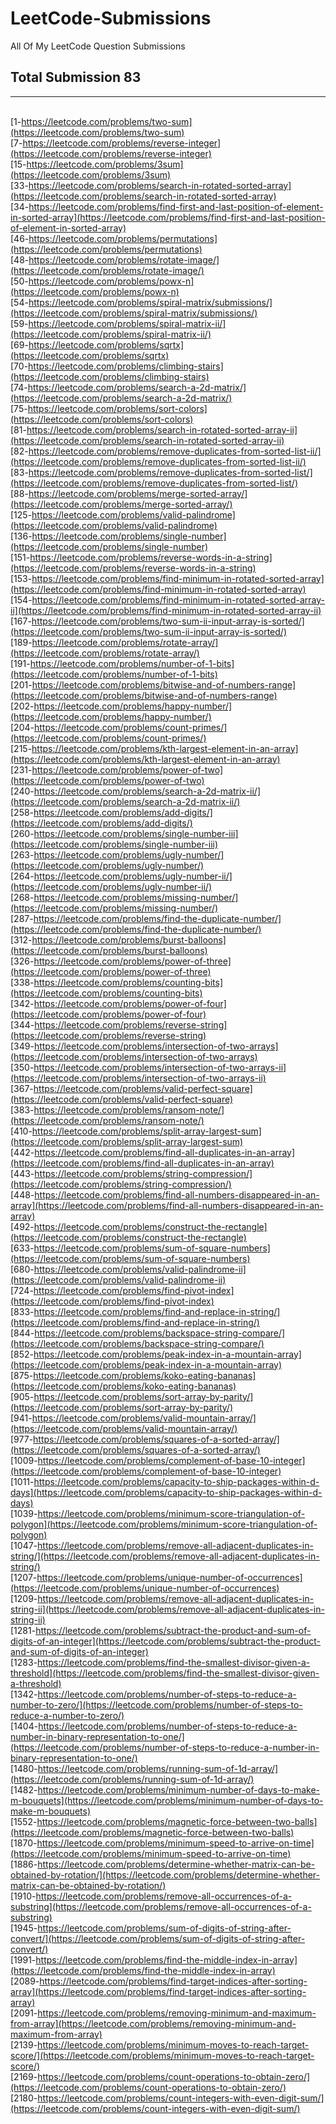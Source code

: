 # LeetCode-Submissions
All Of My LeetCode Question Submissions  
  
 ## Total Submission 83
 
 
 
 
 *******************************************************************************************************************************************************************
<br />[1-https://leetcode.com/problems/two-sum](https://leetcode.com/problems/two-sum)
<br />[7-https://leetcode.com/problems/reverse-integer](https://leetcode.com/problems/reverse-integer)
<br />[15-https://leetcode.com/problems/3sum](https://leetcode.com/problems/3sum)
<br />[33-https://leetcode.com/problems/search-in-rotated-sorted-array](https://leetcode.com/problems/search-in-rotated-sorted-array)
<br />[34-https://leetcode.com/problems/find-first-and-last-position-of-element-in-sorted-array](https://leetcode.com/problems/find-first-and-last-position-of-element-in-sorted-array)
<br />[46-https://leetcode.com/problems/permutations](https://leetcode.com/problems/permutations)
<br />[48-https://leetcode.com/problems/rotate-image/](https://leetcode.com/problems/rotate-image/)
<br />[50-https://leetcode.com/problems/powx-n](https://leetcode.com/problems/powx-n)
<br />[54-https://leetcode.com/problems/spiral-matrix/submissions/](https://leetcode.com/problems/spiral-matrix/submissions/)
<br />[59-https://leetcode.com/problems/spiral-matrix-ii/](https://leetcode.com/problems/spiral-matrix-ii/)
<br />[69-https://leetcode.com/problems/sqrtx](https://leetcode.com/problems/sqrtx)
<br />[70-https://leetcode.com/problems/climbing-stairs](https://leetcode.com/problems/climbing-stairs)
<br />[74-https://leetcode.com/problems/search-a-2d-matrix/](https://leetcode.com/problems/search-a-2d-matrix/)
<br />[75-https://leetcode.com/problems/sort-colors](https://leetcode.com/problems/sort-colors)
<br />[81-https://leetcode.com/problems/search-in-rotated-sorted-array-ii](https://leetcode.com/problems/search-in-rotated-sorted-array-ii)
<br />[82-https://leetcode.com/problems/remove-duplicates-from-sorted-list-ii/](https://leetcode.com/problems/remove-duplicates-from-sorted-list-ii/)
<br />[83-https://leetcode.com/problems/remove-duplicates-from-sorted-list/](https://leetcode.com/problems/remove-duplicates-from-sorted-list/)
<br />[88-https://leetcode.com/problems/merge-sorted-array/](https://leetcode.com/problems/merge-sorted-array/)
<br />[125-https://leetcode.com/problems/valid-palindrome](https://leetcode.com/problems/valid-palindrome)
<br />[136-https://leetcode.com/problems/single-number](https://leetcode.com/problems/single-number)
<br />[151-https://leetcode.com/problems/reverse-words-in-a-string](https://leetcode.com/problems/reverse-words-in-a-string)
<br />[153-https://leetcode.com/problems/find-minimum-in-rotated-sorted-array](https://leetcode.com/problems/find-minimum-in-rotated-sorted-array)
<br />[154-https://leetcode.com/problems/find-minimum-in-rotated-sorted-array-ii](https://leetcode.com/problems/find-minimum-in-rotated-sorted-array-ii)
<br />[167-https://leetcode.com/problems/two-sum-ii-input-array-is-sorted/](https://leetcode.com/problems/two-sum-ii-input-array-is-sorted/)
<br />[189-https://leetcode.com/problems/rotate-array/](https://leetcode.com/problems/rotate-array/)
<br />[191-https://leetcode.com/problems/number-of-1-bits](https://leetcode.com/problems/number-of-1-bits)
<br />[201-https://leetcode.com/problems/bitwise-and-of-numbers-range](https://leetcode.com/problems/bitwise-and-of-numbers-range)
<br />[202-https://leetcode.com/problems/happy-number/](https://leetcode.com/problems/happy-number/)
<br />[204-https://leetcode.com/problems/count-primes/](https://leetcode.com/problems/count-primes/)
<br />[215-https://leetcode.com/problems/kth-largest-element-in-an-array](https://leetcode.com/problems/kth-largest-element-in-an-array)
<br />[231-https://leetcode.com/problems/power-of-two](https://leetcode.com/problems/power-of-two)
<br />[240-https://leetcode.com/problems/search-a-2d-matrix-ii/](https://leetcode.com/problems/search-a-2d-matrix-ii/)
<br />[258-https://leetcode.com/problems/add-digits/](https://leetcode.com/problems/add-digits/)
<br />[260-https://leetcode.com/problems/single-number-iii](https://leetcode.com/problems/single-number-iii)
<br />[263-https://leetcode.com/problems/ugly-number/](https://leetcode.com/problems/ugly-number/)
<br />[264-https://leetcode.com/problems/ugly-number-ii/](https://leetcode.com/problems/ugly-number-ii/)
<br />[268-https://leetcode.com/problems/missing-number/](https://leetcode.com/problems/missing-number/)
<br />[287-https://leetcode.com/problems/find-the-duplicate-number/](https://leetcode.com/problems/find-the-duplicate-number/)
<br />[312-https://leetcode.com/problems/burst-balloons](https://leetcode.com/problems/burst-balloons)
<br />[326-https://leetcode.com/problems/power-of-three](https://leetcode.com/problems/power-of-three)
<br />[338-https://leetcode.com/problems/counting-bits](https://leetcode.com/problems/counting-bits)
<br />[342-https://leetcode.com/problems/power-of-four](https://leetcode.com/problems/power-of-four)
<br />[344-https://leetcode.com/problems/reverse-string](https://leetcode.com/problems/reverse-string)
<br />[349-https://leetcode.com/problems/intersection-of-two-arrays](https://leetcode.com/problems/intersection-of-two-arrays)
<br />[350-https://leetcode.com/problems/intersection-of-two-arrays-ii](https://leetcode.com/problems/intersection-of-two-arrays-ii)
<br />[367-https://leetcode.com/problems/valid-perfect-square](https://leetcode.com/problems/valid-perfect-square)
<br />[383-https://leetcode.com/problems/ransom-note/](https://leetcode.com/problems/ransom-note/)
<br />[410-https://leetcode.com/problems/split-array-largest-sum](https://leetcode.com/problems/split-array-largest-sum)
<br />[442-https://leetcode.com/problems/find-all-duplicates-in-an-array](https://leetcode.com/problems/find-all-duplicates-in-an-array)
<br />[443-https://leetcode.com/problems/string-compression/](https://leetcode.com/problems/string-compression/)
<br />[448-https://leetcode.com/problems/find-all-numbers-disappeared-in-an-array](https://leetcode.com/problems/find-all-numbers-disappeared-in-an-array)
<br />[492-https://leetcode.com/problems/construct-the-rectangle](https://leetcode.com/problems/construct-the-rectangle)
<br />[633-https://leetcode.com/problems/sum-of-square-numbers](https://leetcode.com/problems/sum-of-square-numbers)
<br />[680-https://leetcode.com/problems/valid-palindrome-ii](https://leetcode.com/problems/valid-palindrome-ii)
<br />[724-https://leetcode.com/problems/find-pivot-index](https://leetcode.com/problems/find-pivot-index)
<br />[833-https://leetcode.com/problems/find-and-replace-in-string/](https://leetcode.com/problems/find-and-replace-in-string/)
<br />[844-https://leetcode.com/problems/backspace-string-compare/](https://leetcode.com/problems/backspace-string-compare/)
<br />[852-https://leetcode.com/problems/peak-index-in-a-mountain-array](https://leetcode.com/problems/peak-index-in-a-mountain-array)
<br />[875-https://leetcode.com/problems/koko-eating-bananas](https://leetcode.com/problems/koko-eating-bananas)
<br />[905-https://leetcode.com/problems/sort-array-by-parity/](https://leetcode.com/problems/sort-array-by-parity/)
<br />[941-https://leetcode.com/problems/valid-mountain-array/](https://leetcode.com/problems/valid-mountain-array/)
<br />[977-https://leetcode.com/problems/squares-of-a-sorted-array/](https://leetcode.com/problems/squares-of-a-sorted-array/)
<br />[1009-https://leetcode.com/problems/complement-of-base-10-integer](https://leetcode.com/problems/complement-of-base-10-integer)
<br />[1011-https://leetcode.com/problems/capacity-to-ship-packages-within-d-days](https://leetcode.com/problems/capacity-to-ship-packages-within-d-days)
<br />[1039-https://leetcode.com/problems/minimum-score-triangulation-of-polygon](https://leetcode.com/problems/minimum-score-triangulation-of-polygon)
<br />[1047-https://leetcode.com/problems/remove-all-adjacent-duplicates-in-string/](https://leetcode.com/problems/remove-all-adjacent-duplicates-in-string/)
<br />[1207-https://leetcode.com/problems/unique-number-of-occurrences](https://leetcode.com/problems/unique-number-of-occurrences)
<br />[1209-https://leetcode.com/problems/remove-all-adjacent-duplicates-in-string-ii](https://leetcode.com/problems/remove-all-adjacent-duplicates-in-string-ii)
<br />[1281-https://leetcode.com/problems/subtract-the-product-and-sum-of-digits-of-an-integer](https://leetcode.com/problems/subtract-the-product-and-sum-of-digits-of-an-integer)
<br />[1283-https://leetcode.com/problems/find-the-smallest-divisor-given-a-threshold](https://leetcode.com/problems/find-the-smallest-divisor-given-a-threshold)
<br />[1342-https://leetcode.com/problems/number-of-steps-to-reduce-a-number-to-zero/](https://leetcode.com/problems/number-of-steps-to-reduce-a-number-to-zero/)
<br />[1404-https://leetcode.com/problems/number-of-steps-to-reduce-a-number-in-binary-representation-to-one/](https://leetcode.com/problems/number-of-steps-to-reduce-a-number-in-binary-representation-to-one/)
<br />[1480-https://leetcode.com/problems/running-sum-of-1d-array/](https://leetcode.com/problems/running-sum-of-1d-array/)
<br />[1482-https://leetcode.com/problems/minimum-number-of-days-to-make-m-bouquets](https://leetcode.com/problems/minimum-number-of-days-to-make-m-bouquets)
<br />[1552-https://leetcode.com/problems/magnetic-force-between-two-balls](https://leetcode.com/problems/magnetic-force-between-two-balls)
<br />[1870-https://leetcode.com/problems/minimum-speed-to-arrive-on-time](https://leetcode.com/problems/minimum-speed-to-arrive-on-time)
<br />[1886-https://leetcode.com/problems/determine-whether-matrix-can-be-obtained-by-rotation/](https://leetcode.com/problems/determine-whether-matrix-can-be-obtained-by-rotation/)
<br />[1910-https://leetcode.com/problems/remove-all-occurrences-of-a-substring](https://leetcode.com/problems/remove-all-occurrences-of-a-substring)
<br />[1945-https://leetcode.com/problems/sum-of-digits-of-string-after-convert/](https://leetcode.com/problems/sum-of-digits-of-string-after-convert/)
<br />[1991-https://leetcode.com/problems/find-the-middle-index-in-array](https://leetcode.com/problems/find-the-middle-index-in-array)
<br />[2089-https://leetcode.com/problems/find-target-indices-after-sorting-array](https://leetcode.com/problems/find-target-indices-after-sorting-array)
<br />[2091-https://leetcode.com/problems/removing-minimum-and-maximum-from-array](https://leetcode.com/problems/removing-minimum-and-maximum-from-array)
<br />[2139-https://leetcode.com/problems/minimum-moves-to-reach-target-score/](https://leetcode.com/problems/minimum-moves-to-reach-target-score/)
<br />[2169-https://leetcode.com/problems/count-operations-to-obtain-zero/](https://leetcode.com/problems/count-operations-to-obtain-zero/)
<br />[2180-https://leetcode.com/problems/count-integers-with-even-digit-sum/](https://leetcode.com/problems/count-integers-with-even-digit-sum/)
